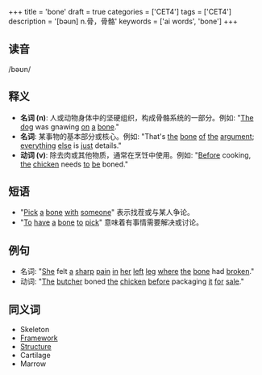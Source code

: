 +++
title = 'bone'
draft = true
categories = ['CET4']
tags = ['CET4']
description = '[bəun] n.骨，骨骼'
keywords = ['ai words', 'bone']
+++

## 读音
/bəʊn/

## 释义
- **名词 (n)**: 人或动物身体中的坚硬组织，构成骨骼系统的一部分。例如: "[The](/zh/post/the/) [dog](/zh/post/dog/) was gnawing [on](/zh/post/on/) [a](/zh/post/a/) [bone](/zh/post/bone/)."
- **名词**: 某事物的基本部分或核心。例如: "That's [the](/zh/post/the/) [bone](/zh/post/bone/) [of](/zh/post/of/) [the](/zh/post/the/) [argument](/zh/post/argument/); [everything](/zh/post/everything/) [else](/zh/post/else/) is [just](/zh/post/just/) details."
- **动词 (v)**: 除去肉或其他物质，通常在烹饪中使用。例如: "[Before](/zh/post/before/) cooking, [the](/zh/post/the/) [chicken](/zh/post/chicken/) needs [to](/zh/post/to/) [be](/zh/post/be/) boned."

## 短语
- "[Pick](/zh/post/pick/) [a](/zh/post/a/) [bone](/zh/post/bone/) [with](/zh/post/with/) [someone](/zh/post/someone/)" 表示找茬或与某人争论。
- "[To](/zh/post/to/) [have](/zh/post/have/) [a](/zh/post/a/) [bone](/zh/post/bone/) [to](/zh/post/to/) [pick](/zh/post/pick/)" 意味着有事情需要解决或讨论。

## 例句
- 名词: "[She](/zh/post/she/) felt [a](/zh/post/a/) [sharp](/zh/post/sharp/) [pain](/zh/post/pain/) [in](/zh/post/in/) [her](/zh/post/her/) [left](/zh/post/left/) [leg](/zh/post/leg/) [where](/zh/post/where/) [the](/zh/post/the/) [bone](/zh/post/bone/) had [broken](/zh/post/broken/)."
- 动词: "[The](/zh/post/the/) [butcher](/zh/post/butcher/) boned [the](/zh/post/the/) [chicken](/zh/post/chicken/) [before](/zh/post/before/) packaging [it](/zh/post/it/) [for](/zh/post/for/) [sale](/zh/post/sale/)."

## 同义词
- Skeleton
- [Framework](/zh/post/framework/)
- [Structure](/zh/post/structure/)
- Cartilage
- Marrow
